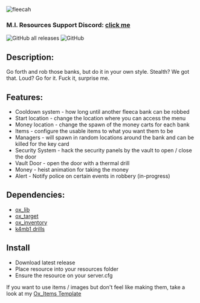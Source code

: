 ![fleecah](https://github.com/MesaIndigo/mi_fleecaheist/assets/116332087/af4a99dc-22f9-4b3d-97e1-66ac87612f48)

### M.I. Resources Support Discord: [click me](https://discord.gg/XwhBUGErxY)
![GitHub all releases](https://img.shields.io/github/downloads/MesaIndigo/mi_fleecaheist/total)
![GitHub](https://img.shields.io/github/license/MesaIndigo/mi_fleecaheist)

## Description:
Go forth and rob those banks, but do it in your own style. Stealth? We got that. Loud? Go for it. Fuck it, surprise me.

## Features:
* Cooldown system - how long until another fleeca bank can be robbed
* Start location - change the location where you can access the menu
* Money location - change the spawn of the money carts for each bank
* Items - configure the usable items to what you want them to be
* Managers - will spawn in random locations around the bank and can be killed for the key card
* Security System - hack the security panels by the vault to open / close the door
* Vault Door - open the door with a thermal drill
* Money - heist animation for taking the money
* Alert - Notify police on certain events in robbery (in-progress)

## Dependencies:
- [ox_lib](https://github.com/overextended/ox_lib)
- [ox_target](https://github.com/overextended/ox_target)
- [ox_inventory](https://github.com/overextended/ox_inventory)
- [k4mb1 drills](https://www.k4mb1maps.com/package/5043926)

## Install
- Download latest release
- Place resource into your resources folder
- Ensure the resource on your server.cfg

If you want to use items / images but don't feel like making them, take a look at my [Ox_Items Template](https://github.com/MIAgimir/Ox_Inventory-ItemsTemplate/releases)
